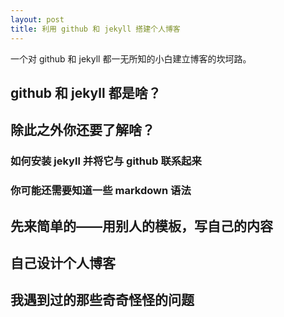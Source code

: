 ```yaml
---
layout: post
title: 利用 github 和 jekyll 搭建个人博客
---
```


<div class="message">
    一个对 github 和 jekyll 都一无所知的小白建立博客的坎坷路。
</div>

## github 和 jekyll 都是啥？

## 除此之外你还要了解啥？

   ### 如何安装 jekyll 并将它与 github 联系起来
   ### 你可能还需要知道一些 markdown 语法

## 先来简单的——用别人的模板，写自己的内容

## 自己设计个人博客

## 我遇到过的那些奇奇怪怪的问题
